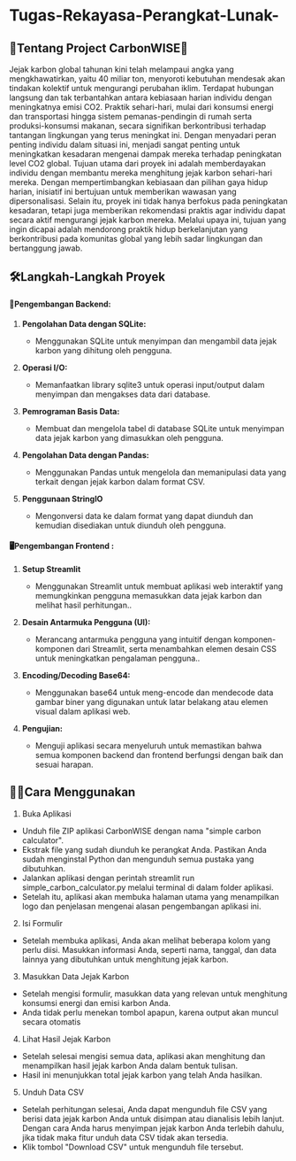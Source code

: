 # Tugas-Rekayasa-Perangkat-Lunak-

## 🌳Tentang Project CarbonWISE🌳

Jejak karbon global tahunan kini telah melampaui angka yang mengkhawatirkan, yaitu 40 miliar ton, menyoroti kebutuhan mendesak akan tindakan kolektif untuk mengurangi perubahan iklim. Terdapat hubungan langsung dan tak terbantahkan antara kebiasaan harian individu dengan meningkatnya emisi CO2. Praktik sehari-hari, mulai dari konsumsi energi dan transportasi hingga sistem pemanas-pendingin di rumah serta produksi-konsumsi makanan, secara signifikan berkontribusi terhadap tantangan lingkungan yang terus meningkat ini. Dengan menyadari peran penting individu dalam situasi ini, menjadi sangat penting untuk meningkatkan kesadaran mengenai dampak mereka terhadap peningkatan level CO2 global.
Tujuan utama dari proyek ini adalah memberdayakan individu dengan membantu mereka menghitung jejak karbon sehari-hari mereka. Dengan mempertimbangkan kebiasaan dan pilihan gaya hidup harian, inisiatif ini bertujuan untuk memberikan wawasan yang dipersonalisasi. Selain itu, proyek ini tidak hanya berfokus pada peningkatan kesadaran, tetapi juga memberikan rekomendasi praktis agar individu dapat secara aktif mengurangi jejak karbon mereka. Melalui upaya ini, tujuan yang ingin dicapai adalah mendorong praktik hidup berkelanjutan yang berkontribusi pada komunitas global yang lebih sadar lingkungan dan bertanggung jawab.

## 🛠️Langkah-Langkah Proyek
#### 🧩Pengembangan Backend:
1. **Pengolahan Data dengan SQLite:**
   - Menggunakan SQLite untuk menyimpan dan mengambil data jejak karbon yang dihitung oleh pengguna.

2. **Operasi I/O:**
   - Memanfaatkan library sqlite3 untuk operasi input/output dalam menyimpan dan mengakses data dari database.

3. **Pemrograman Basis Data:**
   - Membuat dan mengelola tabel di database SQLite untuk menyimpan data jejak karbon yang dimasukkan oleh pengguna.

4. **Pengolahan Data dengan Pandas:**
   - Menggunakan Pandas untuk mengelola dan memanipulasi data yang terkait dengan jejak karbon dalam format CSV. 

5. **Penggunaan StringIO**
   - Mengonversi data ke dalam format yang dapat diunduh dan kemudian disediakan untuk diunduh oleh pengguna.

#### 🖥️Pengembangan Frontend :
1. **Setup Streamlit**
   - Menggunakan Streamlit untuk membuat aplikasi web interaktif yang memungkinkan pengguna memasukkan data jejak karbon dan melihat hasil perhitungan..

2. **Desain Antarmuka Pengguna (UI):**
   - Merancang antarmuka pengguna yang intuitif dengan komponen-komponen dari Streamlit, serta menambahkan elemen desain CSS untuk meningkatkan pengalaman pengguna..

3. **Encoding/Decoding Base64:**
   - Menggunakan base64 untuk meng-encode dan mendecode data gambar biner yang digunakan untuk latar belakang atau elemen visual dalam aplikasi web.

4. **Pengujian:**
   - Menguji aplikasi secara menyeluruh untuk memastikan bahwa semua komponen backend dan frontend berfungsi dengan baik dan sesuai harapan.

## 👩‍🏫Cara Menggunakan
1. Buka Aplikasi
 - Unduh file ZIP aplikasi CarbonWISE dengan nama "simple carbon calculator".
 - Ekstrak file yang sudah diunduh ke perangkat Anda. Pastikan Anda sudah menginstal Python dan mengunduh semua pustaka yang dibutuhkan.
 - Jalankan aplikasi dengan perintah streamlit run simple_carbon_calculator.py melalui terminal di dalam folder aplikasi.
 - Setelah itu, aplikasi akan membuka halaman utama yang menampilkan logo dan penjelasan mengenai alasan pengembangan aplikasi ini.

2. Isi Formulir
 - Setelah membuka aplikasi, Anda akan melihat beberapa kolom yang perlu diisi. Masukkan informasi Anda, seperti nama, tanggal, dan data lainnya yang dibutuhkan untuk menghitung jejak karbon.

3. Masukkan Data Jejak Karbon
 - Setelah mengisi formulir, masukkan data yang relevan untuk menghitung konsumsi energi dan emisi karbon Anda.
 - Anda tidak perlu menekan tombol apapun, karena output akan muncul secara otomatis

4. Lihat Hasil Jejak Karbon
 - Setelah selesai mengisi semua data, aplikasi akan menghitung dan menampilkan hasil jejak karbon Anda dalam bentuk tulisan.
 - Hasil ini menunjukkan total jejak karbon yang telah Anda hasilkan.

5. Unduh Data CSV
 - Setelah perhitungan selesai, Anda dapat mengunduh file CSV yang berisi data jejak karbon Anda untuk disimpan atau dianalisis lebih lanjut. Dengan cara Anda harus menyimpan jejak karbon Anda terlebih dahulu, jika tidak maka fitur unduh data CSV tidak akan tersedia.
 - Klik tombol "Download CSV" untuk mengunduh file tersebut.



